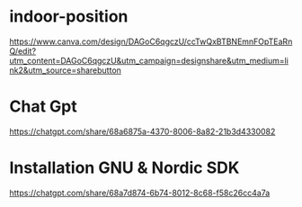 # indoor-position

https://www.canva.com/design/DAGoC6qgczU/ccTwQxBTBNEmnFOpTEaRnQ/edit?utm_content=DAGoC6qgczU&utm_campaign=designshare&utm_medium=link2&utm_source=sharebutton


# Chat Gpt
https://chatgpt.com/share/68a6875a-4370-8006-8a82-21b3d4330082

# Installation GNU & Nordic SDK
https://chatgpt.com/share/68a7d874-6b74-8012-8c68-f58c26cc4a7a

